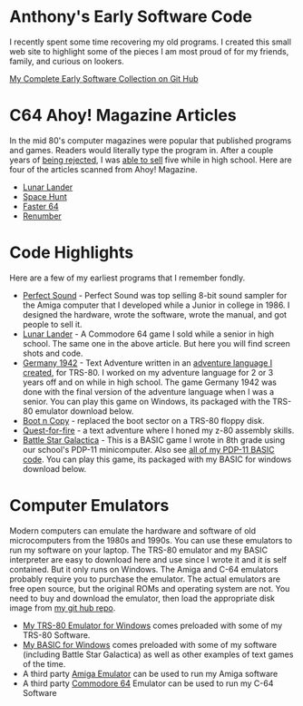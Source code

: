 # Anthony's Early Software Code
I recently spent some time recovering my old programs.  I created this small web site to highlight some of the pieces I am most proud of for my friends, family, and curious on lookers.

[My Complete Early Software Collection on Git Hub](https://github.com/ajwood1965/anthony-code-history/#readme) 

# C64 Ahoy! Magazine Articles
In the mid 80's computer magazines were popular that published programs and games.   Readers would literally type the program in.  After a couple years of [being rejected](./scans/1981-7-20-creative-computing-tomb.jpg), I was [able to sell](./scans/1984-6-15-ahoy-composite.jpg) five while in high school. Here are four of the articles scanned from Ahoy! Magazine.

   - [Lunar Lander](./C64/lunar-lander/lunar-lander-ahoy-april-1984.pdf)
   - [Space Hunt](./C64/space-hunt/space-hunt-ahoy-april-1985.pdf)
   - [Faster 64](./C64/faster64/faster64-ahoy-april-1985.pdf)
   - [Renumber](./C64/renumber/renumber-ahoy-july-1984.pdf)

# Code Highlights
Here are a few of my earliest programs that I remember fondly.
   - [Perfect Sound](./amiga/perfect-sound/readme.md) - Perfect Sound was top selling 8-bit sound sampler for the Amiga computer that I developed while a Junior in college in 1986.  I designed the hardware, wrote the software, wrote the manual, and got people to sell it.
   - [Lunar Lander](./C64/lunar-lander/readme.md) - A Commodore 64 game I sold while a senior in high school.  The same one in the above article.  But here you will find screen shots and code.
   - [Germany 1942](./TRS-80/germany-1942/readme.md) - Text Adventure written in an [adventure language I created](./TRS-80/micro-adventure-language/readme.md), for TRS-80.  I worked on my adventure language for 2 or 3 years off and on while in high school.  The game Germany 1942 was done with the final version of the adventure language when I was a senior.  You can play this game on Windows, its packaged with the TRS-80 emulator download below.
   - [Boot n Copy](./TRS-80/boot-n-copy/readme.md) - replaced the boot sector on a TRS-80 floppy disk.
   - [Quest-for-fire](./TRS-80/quest-for-fire/readme.md) - a text adventure where I honed my z-80 assembly skills.
   - [Battle Star Galactica](./pdp-11/battlestar-galactica.jpg) - This is a BASIC game I wrote in 8th grade using our school's PDP-11 minicomputer. Also see [all of my PDP-11 BASIC code](./pdp-11/readme.md). You can play this game, its packaged with my BASIC for windows download below.

# Computer Emulators
Modern computers can emulate the hardware and software of old microcomputers from the 1980s and 1990s.  You can use these emulators to run my software on your laptop.  The TRS-80 emulator and my BASIC interpreter are easy to download here and use since I wrote it and it is self contained. But it only runs on Windows.   The Amiga and C-64 emulators probably require you to purchase the emulator.  The actual emulators are free open source, but the original ROMs and operating system are not.  You need to buy and download the emulator, then load the appropriate disk image from [my git hub repo](https://github.com/ajwood1965/anthony-code-history/#readme).
   - [My TRS-80 Emulator for Windows](./windows/trs-80-emulator/AWSoftware.exe) comes preloaded with some of my TRS-80 Software.
   - [My BASIC for Windows](./windows/basic-classics/classic-basic-games-v1.0.zip) comes preloaded with some of my software (including Battle Star Galactica) as well as other examples of text games of the time.
   - A third party [Amiga Emulator](https://www.amigaforever.com/) can be used to run my Amiga software
   - A third party [Commodore 64](https://www.c64forever.com/) Emulator can be used to run my C-64 Software






